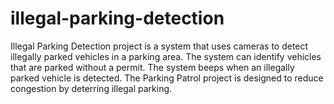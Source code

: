 # illegal-parking-detection
Illegal Parking Detection project is a system that uses cameras to detect illegally parked vehicles in a parking area. The system can identify vehicles that are parked without a permit. The system beeps when an illegally parked vehicle is detected. The Parking Patrol project is designed to reduce congestion by deterring illegal parking. 
